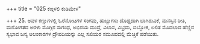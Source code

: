 +++
title = "025 ಕಙ್ಗಳಲಿ ಕುಡಿಮೇಳ"

+++
25. ಅವಳ ಕಣ್ಣುಗಳಲ್ಲಿ ಓರೆನೋಟಗಳ ಸಂಗಮ, ಹುಬ್ಬುಗಳು ದೊಡ್ಡದಾಗಿ ಬಾಗಿರುವಿಕೆ, ಮನಸ್ಸಿನ ರೀತಿ, ಮನೋಗತದ ಅರಳು ಮೊಗ್ಗಿನ ಸುಗಂಧ, ಅಭಿನಯ ಮುದ್ರೆ, ವಿಲಾಸ, ವಿಭ್ರಮ, ಬಿಬ್ಬೋಕ, ಲಲಿತ ಮೊದಲಾದ ಹೆಣ್ಣಿನ ಸ್ವಭಾವ ಜನ್ಯ ಅಲಂಕಾರಗಳ ದ್ರೌಪದಿಯನ್ನು ಎಲ್ಲ ಸಖಿಯರ ಸಮೂಹದಲ್ಲಿ ಮೆಚ್ಚಿಕೆ ಪಡೆಯಿತು.